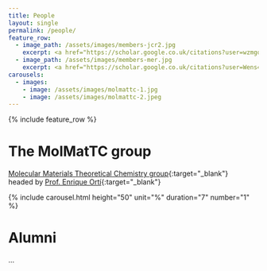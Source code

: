```yaml
---
title: People
layout: single
permalink: /people/
feature_row:
  - image_path: /assets/images/members-jcr2.jpg
    excerpt: <a href="https://scholar.google.co.uk/citations?user=wzmgqIoAAAAJ&hl=en&oi=ao" target="_blank">Joaquín Calbo</a><br>Principal Investigator
  - image_path: /assets/images/members-mer.jpg
    excerpt: <a href="https://scholar.google.co.uk/citations?user=Wens4YQAAAAJ&hl=en&oi=ao" target="_blank">María Esteve-Rochina</a><br>PhD Student
carousels:
  - images: 
    - image: /assets/images/molmattc-1.jpg
    - image: /assets/images/molmattc-2.jpeg
---
```


{% include feature_row %}

# The MolMatTC group
 
[Molecular Materials Theoretical Chemistry group](http://www.molmattc.com/){:target="\_blank"}  
headed by [Prof. Enrique Ortí](https://www2.scopus.com/authid/detail.uri?authorId=7006148186){:target="\_blank"}

{% include carousel.html height="50" unit="%" duration="7" number="1" %}

# Alumni
...

